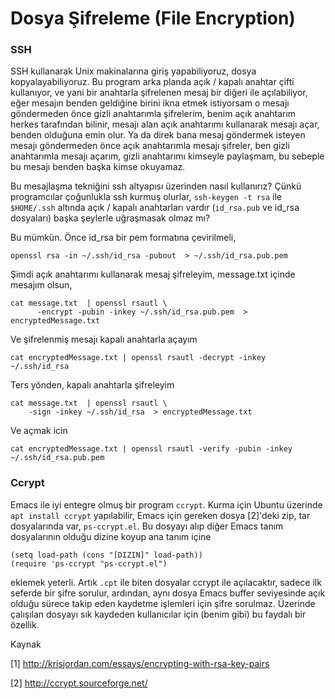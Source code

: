# Dosya Şifreleme (File Encryption)

### SSH 

SSH kullanarak Unix makinalarına giriş yapabiliyoruz, dosya
kopyalayabiliyoruz. Bu program arka planda açık / kapalı anahtar çifti
kullanıyor, ve yani bir anahtarla şifrelenen  mesaj bir diğeri ile
açılabiliyor, eğer mesajın benden geldiğine birini ikna etmek
istiyorsam o mesajı göndermeden önce gizli anahtarımla şifrelerim,
benim açık anahtarım herkes tarafından bilinir, mesajı alan açık
anahtarımı kullanarak mesajı açar, benden olduğuna emin olur. Ya da
direk bana mesaj göndermek isteyen mesajı göndermeden önce açık
anahtarımla mesajı şifreler, ben gizli anahtarımla mesajı açarım,
gizli anahtarımı kimseyle paylaşmam, bu sebeple bu mesajı benden başka
kimse okuyamaz.

Bu mesajlaşma tekniğini ssh altyapısı üzerinden nasıl kullanırız?
Çünkü programcılar çoğunlukla ssh kurmuş olurlar, `ssh-keygen -t rsa`
ile `$HOME/.ssh` altında açık / kapalı anahtarları vardır (`id_rsa.pub` ve
id_rsa dosyaları) başka şeylerle uğraşmasak olmaz mı?

Bu mümkün. Önce id_rsa bir pem formatına çevirilmeli,

```
openssl rsa -in ~/.ssh/id_rsa -pubout  > ~/.ssh/id_rsa.pub.pem
```

Şimdi açık anahtarımı kullanarak mesaj şifreleyim, message.txt içinde
mesajım olsun,

```
cat message.txt  | openssl rsautl \
      -encrypt -pubin -inkey ~/.ssh/id_rsa.pub.pem  > encryptedMessage.txt
```

Ve şifrelenmiş mesajı kapalı anahtarla açayım

```
cat encryptedMessage.txt | openssl rsautl -decrypt -inkey ~/.ssh/id_rsa
```

Ters yönden, kapalı anahtarla şifreleyim

```
cat message.txt  | openssl rsautl \
    -sign -inkey ~/.ssh/id_rsa  > encryptedMessage.txt
```

Ve açmak icin

```
cat encryptedMessage.txt | openssl rsautl -verify -pubin -inkey ~/.ssh/id_rsa.pub.pem
```

### Ccrypt

Emacs ile iyi entegre olmuş bir program `ccrypt`. Kurma için Ubuntu
üzerinde `apt install ccrypt` yapılabilir, Emacs için gereken dosya
[2]'deki zip, tar dosyalarında var, `ps-ccrypt.el`. Bu dosyayı alıp
diğer Emacs tanım dosyalarının olduğu dizine koyup ana tanım içine

```
(setq load-path (cons "[DIZIN]" load-path))
(require 'ps-ccrypt "ps-ccrypt.el")
```

eklemek yeterli. Artık `.cpt` ile biten dosyalar ccrypt ile
açılacaktır, sadece ilk seferde bir şifre sorulur, ardından, aynı
dosya Emacs buffer seviyesinde açık olduğu sürece takip eden kaydetme
işlemleri için şifre sorulmaz. Üzerinde çalışılan dosyayı sık kaydeden
kullanıcılar için (benim gibi) bu faydalı bir özellik.

Kaynak

[1] http://krisjordan.com/essays/encrypting-with-rsa-key-pairs

[2] http://ccrypt.sourceforge.net/



